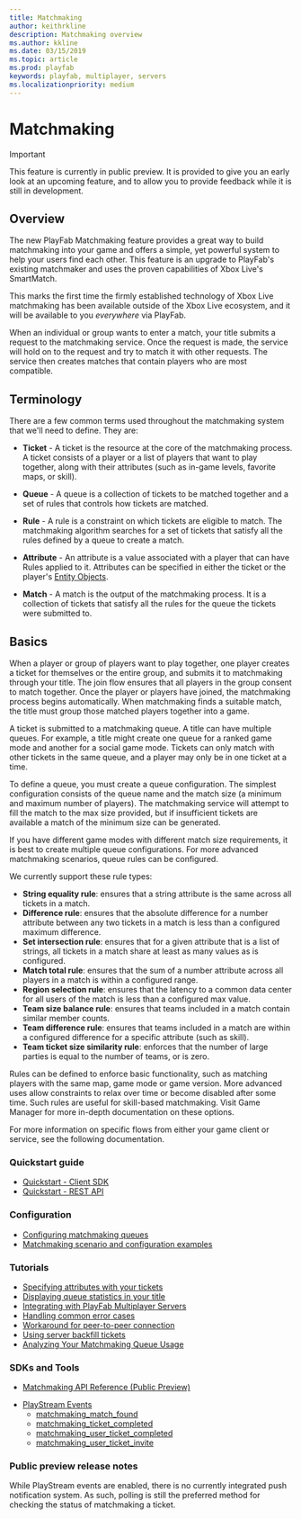 ```yaml
---
title: Matchmaking
author: keithrkline
description: Matchmaking overview
ms.author: kkline
ms.date: 03/15/2019
ms.topic: article
ms.prod: playfab
keywords: playfab, multiplayer, servers
ms.localizationpriority: medium
---
```


# Matchmaking

> [!IMPORTANT]
> This feature is currently in public preview. It is provided to give you an early look at an upcoming feature, and to allow you to provide feedback while it is still in development.  

## Overview

The new PlayFab Matchmaking feature provides a great way to build matchmaking into your game and offers a simple, yet powerful system to help your users find each other. This feature is an upgrade to PlayFab's existing matchmaker and uses the proven capabilities of Xbox Live's SmartMatch.

This marks the first time the firmly established technology of Xbox Live matchmaking has been available outside of the Xbox Live ecosystem, and it will be available to you
*everywhere* via PlayFab.

When an individual or group wants to enter a match, your title submits a request
to the matchmaking service. Once the request is made, the service will hold on
to the request and try to match it with other requests. The service then creates
matches that contain players who are most compatible.

## Terminology

There are a few common terms used throughout the matchmaking system that we'll need to define. They are:

+ **Ticket** - A ticket is the resource at the core of the matchmaking process. A ticket consists of a player or a list of players that want to play together, along with their attributes (such as in-game levels, favorite maps, or skill).
+ **Queue** - A queue is a collection of tickets to be matched together and a set of rules that controls how tickets are matched.
+ **Rule** - A rule is a constraint on which tickets are eligible to match. The matchmaking algorithm searches for a set of tickets that satisfy all the rules defined by a queue to create a match.
+ **Attribute** - An attribute is a value associated with a player that can have Rules applied to it. Attributes can be specified in either the ticket or the player's [Entity Objects](../../data/entities/entity-objects.md).

+ **Match** - A match is the output of the matchmaking process. It is a collection of tickets that satisfy all the rules for the queue the tickets were submitted to.

## Basics

When a player or group of players want to play together, one player creates a ticket for themselves or the entire group, and submits it to matchmaking through your title. The join flow ensures that all players in the group consent to
match together. Once the player or players have joined, the matchmaking process begins automatically. When matchmaking finds a suitable match, the title must group those matched players together into a game.

A ticket is submitted to a matchmaking queue. A title can have multiple queues. For example, a title might create one queue for a ranked game mode and another for a social game mode. Tickets can only match with other tickets in the same
queue, and a player may only be in one ticket at a time.

To define a queue, you must create a queue configuration. The simplest configuration consists of the queue name and the match size (a minimum and maximum number of players). The matchmaking service will attempt to fill the match to the max size provided, but if insufficient tickets are available a
match of the minimum size can be generated.

If you have different game modes with different match size requirements, it is best to create multiple queue configurations. For more advanced matchmaking scenarios, queue rules can be configured.

We currently support these rule types:

+ **String equality rule**: ensures that a string attribute is the same across all tickets in a match.
+ **Difference rule**: ensures that the absolute difference for a number attribute between any two tickets in a match is less than a configured maximum difference.
+ **Set intersection rule**: ensures that for a given attribute that is a list of strings, all tickets in a match share at least as many values as is configured.
+ **Match total rule**: ensures that the sum of a number attribute across all players in a match is within a configured range.
+ **Region selection rule**: ensures that the latency to a common data center for all users of the match is less than a configured max value.
+ **Team size balance rule**: ensures that teams included in a match contain similar member counts.
+ **Team difference rule**: ensures that teams included in a match are within a configured difference for a specific attribute (such as skill).
+ **Team ticket size similarity rule**: enforces that the number of large parties is equal to the number of teams, or is zero.

Rules can be defined to enforce basic functionality, such as matching players with the same map, game mode or game version. More advanced uses allow constraints to relax over time or become disabled after some time. Such rules
are useful for skill-based matchmaking. Visit Game Manager for more in-depth documentation on these options.

For more information on specific flows from either your game client or service, see the following documentation.  

### Quickstart guide

+ [Quickstart - Client SDK](quickstart-client-sdk.md)
+ [Quickstart - REST API](quickstart.md)

### Configuration

+ [Configuring matchmaking queues](config-queues.md)
+ [Matchmaking scenario and configuration examples](config-examples.md)

### Tutorials

+ [Specifying attributes with your tickets](ticket-attributes.md)
+ [Displaying queue statistics in your title](display-statistics.md)
+ [Integrating with PlayFab Multiplayer Servers](multiplayer-servers.md)
+ [Handling common error cases](error-cases.md)
+ [Workaround for peer-to-peer connection](peer-to-peer.md)
+ [Using server backfill tickets](backfill-tickets.md)
+ [Analyzing Your Matchmaking Queue Usage](usage.md)

### SDKs and Tools

+ [Matchmaking API Reference (Public Preview)](xref:titleid.playfabapi.com.multiplayer.matchmaking)
<!-- + [Matchmaking Admin API Reference (Public Preview)](xref:titleid.playfabapi.com.multiplayer.matchmakingadmin) -->
+ [PlayStream Events](../../../api-references/events/index.md)
    + [matchmaking_match_found](../../../api-references/events/matchmaking-match-found.md)
    + [matchmaking_ticket_completed](../../../api-references/events/matchmaking-ticket-completed.md)
    + [matchmaking_user_ticket_completed](../../../api-references/events/matchmaking-user-ticket-completed.md)
    + [matchmaking_user_ticket_invite](../../../api-references/events/matchmaking-user-ticket-invite.md)

### Public preview release notes

While PlayStream events are enabled, there is no currently integrated push notification system. As such, polling is still the preferred method for checking the status of matchmaking a ticket.

